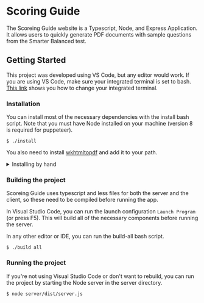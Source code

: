 # Scoring Guide

The Scoreing Guide website is a Typescript, Node, and Express Application. It allows users to quickly generate PDF documents with sample questions from the Smarter Balanced test.

## Getting Started

This project was developed using VS Code, but any editor would work. If you are using VS Code, make sure your integrated terminal is set to bash. [This link](https://code.visualstudio.com/docs/editor/integrated-terminal#_configuration) shows you how to change your integrated terminal. 

### Installation
You can install most of the necessary dependencies with the install bash script. Note that you must have Node installed on your machine (version 8 is required for puppeteer). 
```
$ ./install
```

You also need to install [wkhtmltopdf](https://wkhtmltopdf.org/downloads.html) and add it to your path. 

<details> 
  <summary>Installing by hand</summary>

1. In the **client** directory, install npm dependencies.
```
$ cd client/
$ npm install
```
2. In the **server** directory, install npm dependencies. Note that you may need to go back to the project's root directory before running the following commands. 
```
$ cd server/
$ npm install
```
3. Install global dependencies
```
$ npm install -g jest
$ npm install -g lessc-each
$ npm install -g typescript
```
</details>

### Building the project
Scoreing Guide uses typescript and less files for both the server and the client, so these need to be compiled before running the app. 

In Visual Studio Code, you can run the launch configuration `Launch Program` (or press F5). This will build all of the necessary components before running the server. 

In any other editor or IDE, you can run the build-all bash script.
```
$ ./build all
```

### Running the project

If you're not using Visual Studio Code or don't want to rebuild, you can run the project by starting the Node server in the server directory.
```
$ node server/dist/server.js
```
